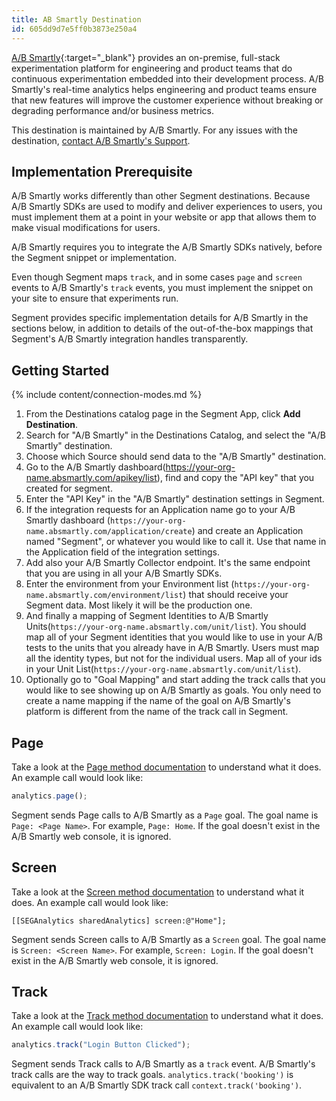 ```yaml
---
title: AB Smartly Destination
id: 605dd9d7e5ff0b3873e250a4
---
```


[A/B Smartly](https://absmartly.com/?utm_source=segmentio&utm_medium=docs&utm_campaign=partners){:target="_blank"} provides an on-premise, full-stack experimentation platform for engineering and product teams that do continuous experimentation embedded into their development process. A/B Smartly's real-time analytics helps engineering and product teams ensure that new features will improve the customer experience without breaking or degrading performance and/or business metrics.

This destination is maintained by A/B Smartly. For any issues with the destination, [contact A/B Smartly's Support](mailto:support@absmartly.com).

## Implementation Prerequisite

A/B Smartly works differently than other Segment destinations. Because A/B Smartly SDKs are used to modify and deliver experiences to users, you must implement them at a point in your website or app that allows them to make visual modifications for users.

A/B Smartly requires you to integrate the A/B Smartly SDKs natively, before the Segment snippet or implementation.

Even though Segment maps `track`, and in some cases `page` and `screen` events to A/B Smartly's `track` events, you must implement the snippet on your site to ensure that experiments run.

Segment provides specific implementation details for A/B Smartly in the sections below, in addition to details of the out-of-the-box mappings that Segment's A/B Smartly integration handles transparently.

## Getting Started

{% include content/connection-modes.md %}

1. From the Destinations catalog page in the Segment App, click **Add Destination**.
2. Search for "A/B Smartly" in the Destinations Catalog, and select the "A/B Smartly" destination.
3. Choose which Source should send data to the "A/B Smartly" destination.
4. Go to the A/B Smartly dashboard(https://your-org-name.absmartly.com/apikey/list), find and copy the "API key" that you created for segment.
5. Enter the "API Key" in the "A/B Smartly" destination settings in Segment.
6. If the integration requests for an Application name go to your A/B Smartly dashboard (`https://your-org-name.absmartly.com/application/create`) and create an Application named "Segment", or whatever you would like to call it. Use that name in the Application field of the integration settings.
7. Add also your A/B Smartly Collector endpoint. It's the same endpoint that you are using in all your A/B Smartly SDKs.
8. Enter the environment from your Environment list (`https://your-org-name.absmartly.com/environment/list`) that should receive your Segment data. Most likely it will be the production one.
9. And finally a mapping of Segment Identities to A/B Smartly Units(`https://your-org-name.absmartly.com/unit/list`). You should map all of your Segment identities that you would like to use in your A/B tests to the units that you already have in A/B Smartly. Users must map all the identity types, but not for the individual users. Map all of your ids in your Unit List(`https://your-org-name.absmartly.com/unit/list`).
10. Optionally go to "Goal Mapping" and start adding the track calls that you would like to see showing up on A/B Smartly as goals. You only need to create a name mapping if the name of the goal on A/B Smartly's platform is different from the name of the track call in Segment.

## Page

Take a look at the [Page method documentation](/docs/connections/spec/page/) to understand what it does. An example call would look like:

```js
analytics.page();
```

Segment sends Page calls to A/B Smartly as a `Page` goal. The goal name is `Page: <Page Name>`. For example, `Page: Home`. If the goal doesn't exist in the A/B Smartly web console, it is ignored.

## Screen

Take a look at the [Screen method documentation](/docs/connections/spec/screen/) to understand what it does. An example call would look like:

```obj-c
[[SEGAnalytics sharedAnalytics] screen:@"Home"];
```

Segment sends Screen calls to A/B Smartly as a `Screen` goal. The goal name is `Screen: <Screen Name>`. For example, `Screen: Login`. If the goal doesn't exist in the A/B Smartly web console, it is ignored.

## Track

Take a look at the [Track method documentation](/docs/connections/spec/track/) to understand what it does. An example call would look like:

```js
analytics.track("Login Button Clicked");
```

Segment sends Track calls to A/B Smartly as a `track` event. A/B Smartly's track calls are the way to track goals. `analytics.track('booking')` is equivalent to an A/B Smartly SDK track call `context.track('booking')`.
